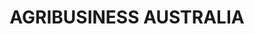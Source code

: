 ---
layout: child_layout/case_studies_item
title: AGRIBUSINESS AUSTRALIA
permalink: /case-studies/agribusiness-australia/
content_type: case_study
featured_on_homepage: true
feature_order: 5
feature_image: /assets/img/content/case-studies/agri@2x.jpg

vision: <p>Agribusiness Association of Australia wanted to rebrand to coincide with a new constitution and direction of advocacy. The association started 25 years ago and is the peak body that represents agribusiness in Australia.</p>

strategy_execution: <p>Working with their board and CEO a thorough understanding of the change in the organisations direction and their strategy to be positioned as the leading voice for agribusiness in Australia was gained. This was interpreted into a new brand core as well as the development of a Brand Story to educate the market about the association. The organisation was renamed Agribusiness Australia.</p><p>A new identity was developed that would visually sit the organisation comfortably within their major member organisations. A new tagline of “Advancing Agribusiness in Australia” was also adopted. A reskin of their current website and development of a new corporate brochure was also undertaken as well as enabling the identity to be used for presentation and video content.</p>

testimonial_id: 5

media:
  - src: /assets/img/content/case-studies/agri-1@2x.jpg
  - src: /assets/img/content/case-studies/agri-2@2x.jpg
  - src: /assets/img/content/case-studies/agri-3@2x.jpg
---